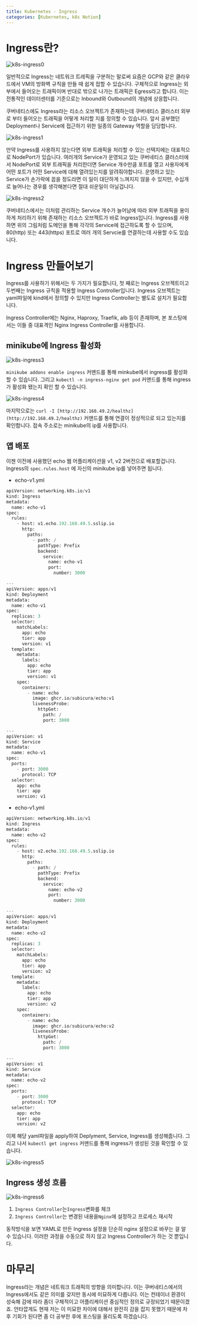 ```yaml
---
title: Kubernetes - Ingress
categories: [Kubernetes, k8s Notion]
---
```


# Ingress란?

![k8s-ingress0](/images/k8s-ingress0.png)

일반적으로 Ingress는 네트워크 트레픽을 구분하는 말로써 요즘은 GCP와 같은 클라우드에서 VM의 방화벽 규칙을 만들 때 쉽게 접할 수 있습니다. 구체적으로 Ingress는 외부에서 들어오는 트래픽이며 반대로 밖으로 나가는 트래픽은 Egress라고 합니다. 이는 전통적인 데이터센터를 기준으로는 Inbound와 Outbound의 개념에 상응합니다.

쿠버네티스에도 Ingress라는 리소스 오브젝트가 존재하는데 쿠버네티스 클러스터 외부로 부터 들어오는 트래픽을 어떻게 처리할 지를 정의할 수 있습니다. 앞서 공부했던 Deployment나 Service에 접근하기 위한 일종의 Gateway 역할을 담당합니다.

![k8s-ingress1](/images/k8s-ingress1.png)

만약 Ingress를 사용하지 않는다면 외부 트래픽을 처리할 수 있는 선택지에는 대표적으로 NodePort가 있습니다. 여러개의 Service가 운영되고 있는 쿠버네티스 클러스터에서 NodePort로 외부 트래픽을 처리한더면 Service 개수만큼 포트를 열고 사용자에게 어떤 포트가 어떤 Service에 대해 열려있는지를 알려줘야합니다. 운영하고 있는 Service가 손가락에 꼽을 정도라면 이 일이 대단하게 느껴지지 않을 수 있지만, 수십개로 늘어나는 경우를 생각해본다면 절대 쉬운일이 아닐겁니다.

![k8s-ingress2](/images/k8s-ingress2.png)

쿠버네티스에서는 이처럼 관리하는 Service 개수가 늘어남에 따라 외부 트래픽을 용이하게 처리하기 위해 존재하는 리소스 오브젝트가 바로 Ingress입니다. Ingress를 사용하면 위의 그림처럼 도메인을 통해 각각의 Service에 접근하도록 할 수 있으며, 80(http) 또는 443(https) 포트로 여러 개의 Servcie를 연결하는데 사용할 수도 있습니다.

# Ingress 만들어보기

Ingress를 사용하기 위해서는 두 가지가 필요합니다, 첫 째로는 Ingress 오브젝트이고 두번째는 Ingress 규칙을 적용할 Ingress Controller입니다. Ingress 오브젝트는 yaml파일에 kind에서 정의할 수 있지만 Ingress Controller는 별도로 설치가 필요합니다.

Ingress Controller에는 Nginx, Haproxy, Traefik, alb 등이 존재하며, 본 포스팅에서는 이들 중 대표격인 Nginx Ingress Controller를 사용합니다.

## minikube에 Ingress 활성화

![k8s-ingress3](/images/k8s-ingress3.png)

`minikube addons enable ingress` 커맨드를 통해 minkube에서 ingress를 활성화 할 수 있습니다. 그리고 `kubectl -n ingress-nginx get pod` 커맨드를 통해 ingress가 활성화 됐는지 확인 할 수 있습니다.

![k8s-ingress4](/images/k8s-ingress4.png)

마지막으로는 `curl -I [http://192.168.49.2/healthz](http://192.168.49.2/healthz)` 커맨드를 통해 연결이 정상적으로 되고 있는지를 확인합니다. 접속 주소로는 minikube의 ip를 사용합니다.

## 앱 배포

이젠 이전에 사용했던 echo 웹 어플리케이션을 v1, v2 2버전으로 배포할겁니다. Ingress의 `spec.rules.host` 에 자신의 minikube ip를 넣어주면 됩니다.

- echo-v1.yml

```python
apiVersion: networking.k8s.io/v1
kind: Ingress
metadata:
  name: echo-v1
spec:
  rules:
    - host: v1.echo.192.168.49.5.sslip.io
      http:
        paths:
          - path: /
            pathType: Prefix
            backend:
              service:
                name: echo-v1
                port:
                  number: 3000

---
apiVersion: apps/v1
kind: Deployment
metadata:
  name: echo-v1
spec:
  replicas: 3
  selector:
    matchLabels:
      app: echo
      tier: app
      version: v1
  template:
    metadata:
      labels:
        app: echo
        tier: app
        version: v1
    spec:
      containers:
        - name: echo
          image: ghcr.io/subicura/echo:v1
          livenessProbe:
            httpGet:
              path: /
              port: 3000

---
apiVersion: v1
kind: Service
metadata:
  name: echo-v1
spec:
  ports:
    - port: 3000
      protocol: TCP
  selector:
    app: echo
    tier: app
    version: v1
```

- echo-v1.yml

```python
apiVersion: networking.k8s.io/v1
kind: Ingress
metadata:
  name: echo-v2
spec:
  rules:
    - host: v2.echo.192.168.49.5.sslip.io
      http:
        paths:
          - path: /
            pathType: Prefix
            backend:
              service:
                name: echo-v2
                port:
                  number: 3000

---
apiVersion: apps/v1
kind: Deployment
metadata:
  name: echo-v2
spec:
  replicas: 3
  selector:
    matchLabels:
      app: echo
      tier: app
      version: v2
  template:
    metadata:
      labels:
        app: echo
        tier: app
        version: v2
    spec:
      containers:
        - name: echo
          image: ghcr.io/subicura/echo:v2
          livenessProbe:
            httpGet:
              path: /
              port: 3000

---
apiVersion: v1
kind: Service
metadata:
  name: echo-v2
spec:
  ports:
    - port: 3000
      protocol: TCP
  selector:
    app: echo
    tier: app
    version: v2
```

이제 해당 yaml파일을 apply하여 Deplyment, Service, Ingress를 생성해줍니다. 그리고 나서 `kubectl get ingress` 커맨드를 통해 ingress가 생성된 것을 확인할 수 있습니다.

![k8s-ingress5](/images/k8s-ingress5.png)

## Ingress 생성 흐름

![k8s-ingress6](/images/k8s-ingress6.png)

1. `Ingress Controller`는`Ingress`변화를 체크
2. `Ingress Controller`는 변경된 내용을`Nginx`에 설정하고 프로세스 재시작

동작방식을 보면 YAML로 만든 Ingress 설정을 단순히 nginx 설정으로 바꾸는 걸 알 수 있습니다. 이러한 과정을 수동으로 하지 않고 Ingress Controller가 하는 것 뿐입니다.

# 마무리

Ingress라는 개념은 네트워크 트래픽의 방향을 의미합니다. 이는 쿠버네티스에서의 Ingress에서도 같은 의미를 갖지만 동시에 미묘하게 다릅니다. 이는 컨테이너 환경이 성숙해 감에 따라 좀더 구체적이고 어플리케이션 중심적인 정의로 규정되었기 때문이겠죠. 안타깝게도 현재 저는 이 미묘한 차이에 대해서 완전히 감을 잡지 못했기 때문에 차후 기회가 된다면 좀 더 공부한 후에 포스팅을 올리도록 하겠습니다.

